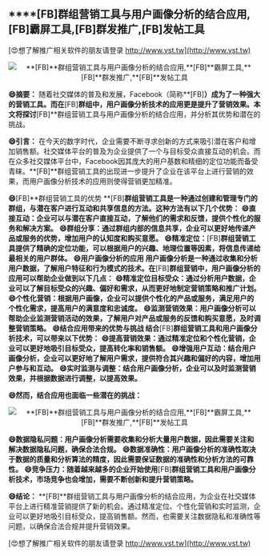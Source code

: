 ## ****[FB]**群组营销工具与用户画像分析的结合应用,**[FB]**霸屏工具,**[FB]**群发推广,**[FB]**发帖工具**

[😍想了解推广相关软件的朋友请登录 http://www.vst.tw](http://www.vst.tw)

 <center><img src="https://vst.tw/MP4/tuiguang/png/2.png" alt="**[FB]**群组营销工具与用户画像分析的结合应用,**[FB]**霸屏工具,**[FB]**群发推广,**[FB]**发帖工具"></center>

**😄摘要：**
随着社交媒体的普及和发展，Facebook（简称**[FB]**）成为了一种强大的营销工具。而在**[FB]**群组中，用户画像分析技术的应用更是提升了营销效果。本文将探讨**[FB]**群组营销工具与用户画像分析的结合应用，并分析其优势和潜在的挑战。

**😄引言：**
在今天的数字时代，企业需要不断寻求创新的方式来吸引潜在客户和增加销售额。社交媒体平台的普及为企业提供了一个与目标受众直接互动的机会。而在众多社交媒体平台中，Facebook因其庞大的用户基数和精细的定位功能而备受青睐。**[FB]**群组营销工具的出现进一步提升了企业在该平台上进行营销的效果，而用户画像分析技术的应用则使得营销更加精准。

**😄**[FB]**群组营销工具的优势 **[FB]**群组营销工具是一种通过创建和管理专门的群组，与潜在客户进行互动和共享信息的方法。这种方法有以下几个优势：**
**😄直接互动：企业可以与潜在客户直接互动，了解他们的需求和反馈，提供个性化的服务和解决方案。**
**😄群组分享：通过群组内部的信息共享，企业可以更好地传递产品或服务的优势，增加用户的认知度和购买意愿。**
**😄精准定位：**[FB]**群组营销工具提供了精确的定位功能，可以根据用户的兴趣、地理位置等因素，将信息传递给最相关的用户群体。**
**😄用户画像分析的应用 用户画像分析是一种通过收集和分析用户数据，了解用户特征和行为模式的技术。在**[FB]**群组营销中，用户画像分析的应用可以帮助企业做到以下几点：**
**😄精准定位目标受众：通过分析用户数据，企业可以了解目标受众的兴趣、偏好和需求，从而更好地制定营销策略和推广计划。**
**😄个性化营销：根据用户画像，企业可以提供个性化的产品或服务，满足用户的个性化需求，提高用户的满意度和忠诚度。**
**😄监测营销效果：用户画像分析可以帮助企业监测营销活动的效果，了解用户对产品或服务的反馈和购买意愿，及时调整营销策略。**
**😄结合应用带来的优势与挑战 结合**[FB]**群组营销工具和用户画像分析技术，可以带来以下优势：**
**😄提高营销效果：通过精准定位和个性化营销，企业可以更好地吸引目标受众，提高转化率和销售额。**
**😄增强用户互动：结合用户画像分析，企业可以更好地了解用户需求，提供符合其兴趣和偏好的内容，增加用户参与和互动。**
**😄实时监测与调整：结合用户画像分析，企业可以及时监测营销效果，并根据数据进行调整，以提高效果。**

**😄然而，结合应用也面临一些潜在的挑战：**

 <center><img src="https://vst.tw/MP4/tuiguang/png/3.png" alt="**[FB]**群组营销工具与用户画像分析的结合应用,**[FB]**霸屏工具,**[FB]**群发推广,**[FB]**发帖工具"></center>

**😄数据隐私问题：用户画像分析需要收集和分析大量用户数据，因此需要关注和解决数据隐私问题，确保合法合规。**
**😄数据准确性：用户画像分析的准确性取决于数据的质量和分析算法的精度，因此需要保证数据的准确性和分析方法的可靠性。**
**😄竞争压力：随着越来越多的企业开始使用**[FB]**群组营销工具和用户画像分析技术，市场竞争也会增加，需要不断创新和提升营销策略。**

**😄结论：**
**[FB]**群组营销工具与用户画像分析的结合应用，为企业在社交媒体平台上进行精准营销提供了新的机会。通过精准定位、个性化营销和实时监测，企业可以更好地吸引目标受众，提高销售额。然而，也需要关注数据隐私和准确性等问题，以确保合法合规并提升营销效果。

[😍想了解推广相关软件的朋友请登录 http://www.vst.tw](http://www.vst.tw)




